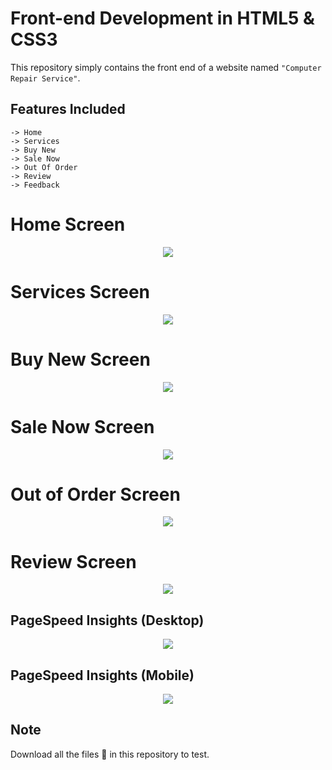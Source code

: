 # Front-end Development in HTML5 & CSS3

This repository simply contains the front end of a website named `"Computer Repair Service"`.

## Features Included

```
-> Home
-> Services
-> Buy New
-> Sale Now
-> Out Of Order
-> Review
-> Feedback
```

# Home Screen

<p align="center">
        <a href="#">
                <img
                        src="https://user-images.githubusercontent.com/93377842/142773923-3b8bf195-0e64-4b46-b374-1213ad1bb0c1.png" />
        </a>
</p>

# Services Screen

<p align="center">
        <a href="#">
                <img
                        src="https://user-images.githubusercontent.com/93377842/142774087-5c0586ac-e681-4b05-bb3d-e7b4927cbffd.png" />
        </a>
</p>

# Buy New Screen

<p align="center">
        <a href="#">
                <img
                        src="https://user-images.githubusercontent.com/93377842/142774214-527ed14e-ea55-448c-8734-ac947ff6c022.png" />
        </a>
</p>

# Sale Now Screen

<p align="center">
        <a href="#">
                <img
                        src="https://user-images.githubusercontent.com/93377842/142774276-d01cf26d-0527-46ad-8036-75210cd58ea7.png" />
        </a>
</p>

# Out of Order Screen

<p align="center">
        <a href="#">
                <img
                        src="https://user-images.githubusercontent.com/93377842/142774360-9fe63dbb-7aa6-4799-ab53-05b8f6592c2c.png" />
        </a>
</p>

# Review Screen

<p align="center">
        <a href="#">
                <img
                        src="https://user-images.githubusercontent.com/93377842/142774462-a9b9984b-babb-49bd-b2ab-cd768b0eda8a.png" />
        </a>
</p>

## PageSpeed Insights (Desktop)

<p align="center">
        <a href="https://umairshabbir-83.github.io/Test-Repository"><img
                        src="https://pagespeed-insights.herokuapp.com/?url=https://umairshabbir-83.github.io/Test-Repository&theme=dark" /></a>
</p>

## PageSpeed Insights (Mobile)

<p align="center">
        <a href="https://umairshabbir-83.github.io/Test-Repository"><img
                        src="https://pagespeed-insights.herokuapp.com/?url=https://umairshabbir-83.github.io/Test-Repository&theme=dark&strategy=mobile" /></a>
</p>

## Note

Download all the files 📂 in this repository to test.

